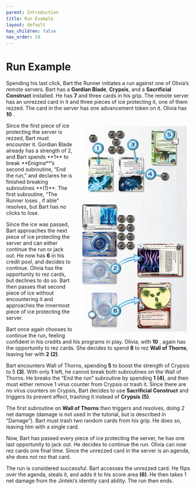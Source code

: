 ```yaml
---
parent: Introduction
title: Run Example
layout: default
has_children: false
nav_order: 29
---
```

# Run Example

Spending his last click, Bart the Runner initiates a run against one of Olivia’s remote servers. Bart has a **Gordian Blade**, **Crypsis**, and a **Sacrificial Construct** installed. He has<span class="red-font"> **7** </span><span class="nic-red credit"></span>and three cards in his grip. The remote server has an unrezzed card in it and three pieces of ice protecting it, one of them rezzed. The card in the server has one advancement token on it. Olivia has<span class="red-font"> **10** </span><span class="nic-red credit"></span>.

<div style="float: right; margin: 10px;">
    <img src="/assets/images/introduction/runners_turn/run-example.jpg" alt="Image" />
</div>
Since the first piece of ice protecting the server is rezzed, Bart must encounter it. Gordian Blade already has a strength of 2, and Bart spends<span class="red-font"> **1** </span><span class="nic-red credit"></span> to break **Enigma**’s second subroutine, “End the run,” and declares he is finished breaking subroutines <span class="blue-font">**(1)**</span>. The first subroutine, “The Runner loses <span class="nic-red click"></span>, if able” resolves, but Bart has no clicks to lose.

Since the ice was passed, Bart approaches the next piece of ice protecting the server and can either continue the run or jack out. He now has<span class="red-font"> **6** </span><span class="nic-red credit"></span>in his credit pool, and decides to continue. Olivia has
the opportunity to rez cards, but declines to do so. Bart then passes that second piece of ice without encountering it and approaches the innermost piece of ice protecting the server.

Bart once again chooses to continue the run, feeling confident in his credits and his programs in play. Olivia, with<span class="red-font"> **10** </span><span class="nic-red credit"></span>, again has the opportunity to rez cards. She decides to spend<span class="red-font"> **8** </span><span class="nic-red credit"></span>to rez **Wall of Thorns**, leaving her with<span class="red-font"> **2** </span><span class="nic-red credit"></span><span class="blue-font">**(2)**</span>.

Bart encounters Wall of Thorns, spending<span class="red-font"> **5** </span><span class="nic-red credit"></span>to boost the strength of Crypsis to 5 <span class="blue-font">**(3)**</span>. With only<span class="red-font"> **1** </span><span class="nic-red credit"></span>left, he cannot break both subroutines on the Wall of Thorns. He breaks the “End the run” subroutine by spending<span class="red-font"> **1** </span><span class="nic-red credit"></span><span class="blue-font">**(4)**</span>, and then must either remove 1 virus counter from Crypsis or trash it. Since there are no virus counters on Crypsis, Bart decides to use **Sacrificial Construct** and triggers its prevent effect, trashing it instead of **Crypsis** <span class="blue-font">**(5)**</span>.

The first subroutine on **Wall of Thorns** then triggers and resolves, doing 2 net damage (damage is not used in the tutorial, but is described in “Damage”). Bart must trash two random cards from his grip. He does so, leaving him with a single card.

Now, Bart has passed every piece of ice protecting the server, he has one last opportunity to jack out. He decides to continue the run. Olivia can now rez cards one final time. Since the unrezzed card in the server is an agenda, she does not rez that card.

The run is considered successful. Bart accesses the unrezzed card. He flips over the agenda, steals it, and adds it to his score area <span class="blue-font">**(6)**</span>. He then takes 1 net damage from the Jinteki’s identity card ability. The run then ends.
